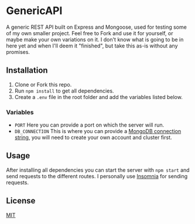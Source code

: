 # GenericAPI
A generic REST API built on Express and Mongoose, used for testing some of my own smaller project. Feel free to Fork and use it for yourself, or maybe make your own variations on it. I don't know what is going to be in here yet and when I'll deem it "finished", but take this as-is without any promises.

## Installation
1. Clone or Fork this repo.
2. Run `npm install` to get all dependencies.
3. Create a `.env` file in the root folder and add the variables listed below.

### Variables
* `PORT` Here you can provide a port on which the server will run.
* `DB_CONNECTION` This is where you can provide a [MongoDB connection string](https://cloud.mongodb.com/), you will need to create your own account and cluster first.

## Usage
After installing all dependencies you can start the server with `npm start` and send requests to the different routes. I personally use [Insomnia](https://insomnia.rest/) for sending requests.

## License
[MIT](https://choosealicense.com/licenses/mit/)